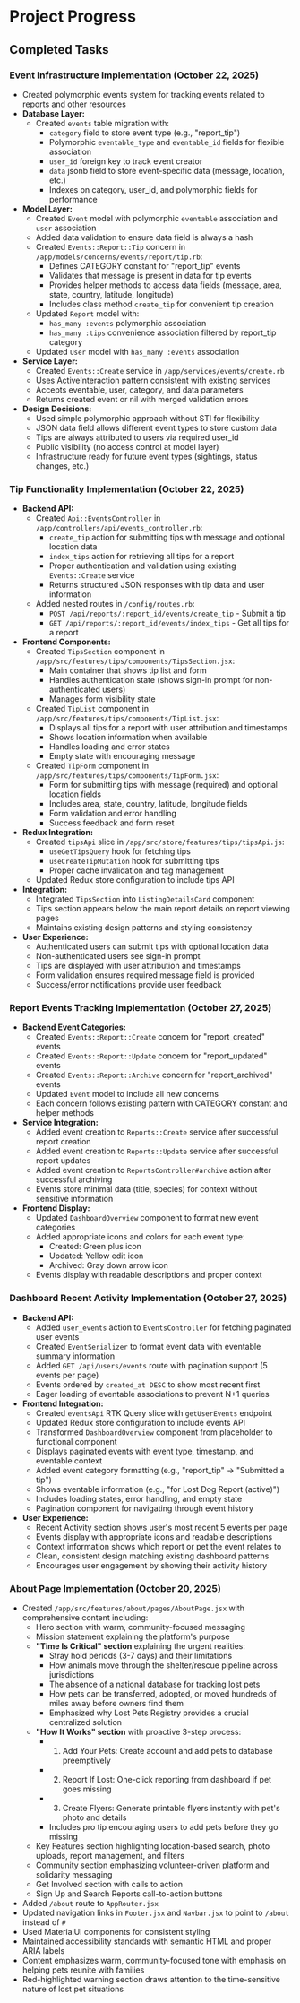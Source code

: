 # Project Progress

## Completed Tasks

### Event Infrastructure Implementation (October 22, 2025)
- Created polymorphic events system for tracking events related to reports and other resources
- **Database Layer:**
  - Created `events` table migration with:
    - `category` field to store event type (e.g., "report_tip")
    - Polymorphic `eventable_type` and `eventable_id` fields for flexible association
    - `user_id` foreign key to track event creator
    - `data` jsonb field to store event-specific data (message, location, etc.)
    - Indexes on category, user_id, and polymorphic fields for performance
- **Model Layer:**
  - Created `Event` model with polymorphic `eventable` association and `user` association
  - Added data validation to ensure data field is always a hash
  - Created `Events::Report::Tip` concern in `/app/models/concerns/events/report/tip.rb`:
    - Defines CATEGORY constant for "report_tip" events
    - Validates that message is present in data for tip events
    - Provides helper methods to access data fields (message, area, state, country, latitude, longitude)
    - Includes class method `create_tip` for convenient tip creation
  - Updated `Report` model with:
    - `has_many :events` polymorphic association
    - `has_many :tips` convenience association filtered by report_tip category
  - Updated `User` model with `has_many :events` association
- **Service Layer:**
  - Created `Events::Create` service in `/app/services/events/create.rb`
  - Uses ActiveInteraction pattern consistent with existing services
  - Accepts eventable, user, category, and data parameters
  - Returns created event or nil with merged validation errors
- **Design Decisions:**
  - Used simple polymorphic approach without STI for flexibility
  - JSON data field allows different event types to store custom data
  - Tips are always attributed to users via required user_id
  - Public visibility (no access control at model layer)
  - Infrastructure ready for future event types (sightings, status changes, etc.)

### Tip Functionality Implementation (October 22, 2025)
- **Backend API:**
  - Created `Api::EventsController` in `/app/controllers/api/events_controller.rb`:
    - `create_tip` action for submitting tips with message and optional location data
    - `index_tips` action for retrieving all tips for a report
    - Proper authentication and validation using existing `Events::Create` service
    - Returns structured JSON responses with tip data and user information
  - Added nested routes in `/config/routes.rb`:
    - `POST /api/reports/:report_id/events/create_tip` - Submit a tip
    - `GET /api/reports/:report_id/events/index_tips` - Get all tips for a report
- **Frontend Components:**
  - Created `TipsSection` component in `/app/src/features/tips/components/TipsSection.jsx`:
    - Main container that shows tip list and form
    - Handles authentication state (shows sign-in prompt for non-authenticated users)
    - Manages form visibility state
  - Created `TipList` component in `/app/src/features/tips/components/TipList.jsx`:
    - Displays all tips for a report with user attribution and timestamps
    - Shows location information when available
    - Handles loading and error states
    - Empty state with encouraging message
  - Created `TipForm` component in `/app/src/features/tips/components/TipForm.jsx`:
    - Form for submitting tips with message (required) and optional location fields
    - Includes area, state, country, latitude, longitude fields
    - Form validation and error handling
    - Success feedback and form reset
- **Redux Integration:**
  - Created `tipsApi` slice in `/app/src/store/features/tips/tipsApi.js`:
    - `useGetTipsQuery` hook for fetching tips
    - `useCreateTipMutation` hook for submitting tips
    - Proper cache invalidation and tag management
  - Updated Redux store configuration to include tips API
- **Integration:**
  - Integrated `TipsSection` into `ListingDetailsCard` component
  - Tips section appears below the main report details on report viewing pages
  - Maintains existing design patterns and styling consistency
- **User Experience:**
  - Authenticated users can submit tips with optional location data
  - Non-authenticated users see sign-in prompt
  - Tips are displayed with user attribution and timestamps
  - Form validation ensures required message field is provided
  - Success/error notifications provide user feedback

### Report Events Tracking Implementation (October 27, 2025)
- **Backend Event Categories:**
  - Created `Events::Report::Create` concern for "report_created" events
  - Created `Events::Report::Update` concern for "report_updated" events
  - Created `Events::Report::Archive` concern for "report_archived" events
  - Updated `Event` model to include all new concerns
  - Each concern follows existing pattern with CATEGORY constant and helper methods
- **Service Integration:**
  - Added event creation to `Reports::Create` service after successful report creation
  - Added event creation to `Reports::Update` service after successful report updates
  - Added event creation to `ReportsController#archive` action after successful archiving
  - Events store minimal data (title, species) for context without sensitive information
- **Frontend Display:**
  - Updated `DashboardOverview` component to format new event categories
  - Added appropriate icons and colors for each event type:
    - Created: Green plus icon
    - Updated: Yellow edit icon
    - Archived: Gray down arrow icon
  - Events display with readable descriptions and proper context

### Dashboard Recent Activity Implementation (October 27, 2025)
- **Backend API:**
  - Added `user_events` action to `EventsController` for fetching paginated user events
  - Created `EventSerializer` to format event data with eventable summary information
  - Added `GET /api/users/events` route with pagination support (5 events per page)
  - Events ordered by `created_at DESC` to show most recent first
  - Eager loading of eventable associations to prevent N+1 queries
- **Frontend Integration:**
  - Created `eventsApi` RTK Query slice with `getUserEvents` endpoint
  - Updated Redux store configuration to include events API
  - Transformed `DashboardOverview` component from placeholder to functional component
  - Displays paginated events with event type, timestamp, and eventable context
  - Added event category formatting (e.g., "report_tip" → "Submitted a tip")
  - Shows eventable information (e.g., "for Lost Dog Report (active)")
  - Includes loading states, error handling, and empty state
  - Pagination component for navigating through event history
- **User Experience:**
  - Recent Activity section shows user's most recent 5 events per page
  - Events display with appropriate icons and readable descriptions
  - Context information shows which report or pet the event relates to
  - Clean, consistent design matching existing dashboard patterns
  - Encourages user engagement by showing their activity history

### About Page Implementation (October 20, 2025)
- Created `/app/src/features/about/pages/AboutPage.jsx` with comprehensive content including:
  - Hero section with warm, community-focused messaging
  - Mission statement explaining the platform's purpose
  - **"Time Is Critical" section** explaining the urgent realities:
    - Stray hold periods (3-7 days) and their limitations
    - How animals move through the shelter/rescue pipeline across jurisdictions
    - The absence of a national database for tracking lost pets
    - How pets can be transferred, adopted, or moved hundreds of miles away before owners find them
    - Emphasized why Lost Pets Registry provides a crucial centralized solution
  - **"How It Works" section** with proactive 3-step process:
    - 1. Add Your Pets: Create account and add pets to database preemptively
    - 2. Report If Lost: One-click reporting from dashboard if pet goes missing
    - 3. Create Flyers: Generate printable flyers instantly with pet's photo and details
    - Includes pro tip encouraging users to add pets before they go missing
  - Key Features section highlighting location-based search, photo uploads, report management, and filters
  - Community section emphasizing volunteer-driven platform and solidarity messaging
  - Get Involved section with calls to action
  - Sign Up and Search Reports call-to-action buttons
- Added `/about` route to `AppRouter.jsx`
- Updated navigation links in `Footer.jsx` and `Navbar.jsx` to point to `/about` instead of `#`
- Used MaterialUI components for consistent styling
- Maintained accessibility standards with semantic HTML and proper ARIA labels
- Content emphasizes warm, community-focused tone with emphasis on helping pets reunite with families
- Red-highlighted warning section draws attention to the time-sensitive nature of lost pet situations

